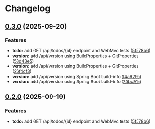# Changelog

## [0.3.0](https://github.com/wahidrizka/todolist/compare/v0.2.1...v0.3.0) (2025-09-20)


### Features

* **todo:** add GET /api/todos/{id} endpoint and WebMvc tests ([5f578b6](https://github.com/wahidrizka/todolist/commit/5f578b6a84bec9984b4d05567b8958f6f2f3b2f2))
* **version:** add /api/version using BuildProperties + GitProperties ([58d43e5](https://github.com/wahidrizka/todolist/commit/58d43e5b80e176676f1c7de0af2d8d7155f02d93))
* **version:** add /api/version using BuildProperties + GitProperties ([26f4cf3](https://github.com/wahidrizka/todolist/commit/26f4cf320f0b15b1aa23f74971927aa25823e3e4))
* **version:** add /api/version using Spring Boot build-info ([f4a929a](https://github.com/wahidrizka/todolist/commit/f4a929a97ee7ccb9bcac76eab17132d839341af3))
* **version:** add /api/version using Spring Boot build-info ([75bc91a](https://github.com/wahidrizka/todolist/commit/75bc91a3a05f83cfc3b221d8b53ce6ba4d1b7a0e))

## [0.2.0](https://github.com/wahidrizka/todolist/compare/v0.1.0...v0.2.0) (2025-09-19)


### Features

* **todo:** add GET /api/todos/{id} endpoint and WebMvc tests ([5f578b6](https://github.com/wahidrizka/todolist/commit/5f578b6a84bec9984b4d05567b8958f6f2f3b2f2))
